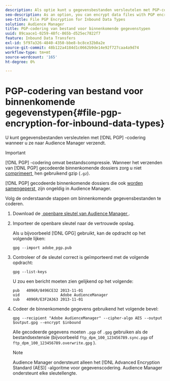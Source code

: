 ```yaml
---
description: Als optie kunt u gegevensbestanden versleutelen met PGP-codering wanneer u ze naar Audience Manager verzendt.
seo-description: As an option, you can encrypt data files with PGP encryption when sending them to Audience Manager.
seo-title: File PGP Encryption for Inbound Data Types
solution: Audience Manager
title: PGP-codering van bestand voor binnenkomende gegevenstypen
uuid: 89caace1-0259-48fc-865b-d525ec7822f7
feature: Inbound Data Transfers
exl-id: 5f97a326-4840-4350-bbe8-bc8ce32b0a2e
source-git-commit: 48b122a4184d1c0662b9de14e92f727caa4a9d74
workflow-type: tm+mt
source-wordcount: '165'
ht-degree: 0%

---
```


# PGP-codering van bestand voor binnenkomende gegevenstypen{#file-pgp-encryption-for-inbound-data-types}

U kunt gegevensbestanden versleutelen met [!DNL PGP] -codering wanneer u ze naar Audience Manager verzendt.

<!-- c_encryption.xml -->

>[!IMPORTANT]
>
>[!DNL PGP] -codering omvat bestandscompressie. Wanneer het verzenden van [!DNL PGP] gecodeerde binnenkomende dossiers zorg u niet [&#x200B; comprimeert &#x200B;](../../../integration/sending-audience-data/batch-data-transfer-explained/inbound-file-compression.md) hen gebruikend gzip (`.gz`).
>
>[!DNL PGP] gecodeerde binnenkomende dossiers die ook [&#x200B; worden samengeperst &#x200B;](../../../integration/sending-audience-data/batch-data-transfer-explained/inbound-file-compression.md) zijn ongeldig in Audience Manager.

Volg de onderstaande stappen om binnenkomende gegevensbestanden te coderen.

1. Download de [&#x200B; openbare sleutel van Audience Manager &#x200B;](./assets/adobe_pgp.pub).
2. Importeer de openbare sleutel naar de vertrouwde opslag.

   Als u bijvoorbeeld [!DNL GPG] gebruikt, kan de opdracht op het volgende lijken:

   `gpg --import adobe_pgp.pub`

3. Controleer of de sleutel correct is geïmporteerd met de volgende opdracht:

   `gpg --list-keys`

   U zou een bericht moeten zien gelijkend op het volgende:

   ```
   pub   4096R/8496CE32 2013-11-01
   uid                  Adobe AudienceManager
   sub   4096R/E3F2A363 2013-11-01
   ```

4. Codeer de binnenkomende gegevens gebruikend het volgende bevel:

   `gpg --recipient "Adobe AudienceManager" --cipher-algo AES --output $output.gpg --encrypt $inbound`

   Alle gecodeerde gegevens moeten `.pgp` of `.gpg` gebruiken als de bestandsextensie (bijvoorbeeld `ftp_dpm_100_123456789.sync.pgp` of `ftp_dpm_100_123456789.overwrite.gpg` ).

   >[!NOTE]
   >
   >Audience Manager ondersteunt alleen het [!DNL Advanced Encryption Standard (AES)] -algoritme voor gegevenscodering. Audience Manager ondersteunt elke sleutellengte.
